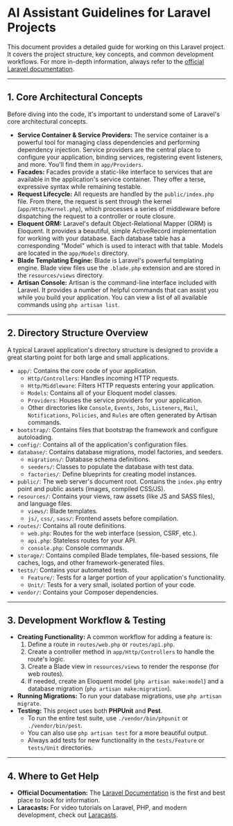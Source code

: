 # AI Assistant Guidelines for Laravel Projects

This document provides a detailed guide for working on this Laravel project. It covers the project structure, key concepts, and common development workflows. For more in-depth information, always refer to the [official Laravel documentation](https://laravel.com/docs).

---

## 1. Core Architectural Concepts

Before diving into the code, it's important to understand some of Laravel's core architectural concepts.

- **Service Container & Service Providers:** The service container is a powerful tool for managing class dependencies and performing dependency injection. Service providers are the central place to configure your application, binding services, registering event listeners, and more. You'll find them in `app/Providers`.
- **Facades:** Facades provide a static-like interface to services that are available in the application's service container. They offer a terse, expressive syntax while remaining testable.
- **Request Lifecycle:** All requests are handled by the `public/index.php` file. From there, the request is sent through the kernel (`app/Http/Kernel.php`), which processes a series of middleware before dispatching the request to a controller or route closure.
- **Eloquent ORM:** Laravel's default Object-Relational Mapper (ORM) is Eloquent. It provides a beautiful, simple ActiveRecord implementation for working with your database. Each database table has a corresponding "Model" which is used to interact with that table. Models are located in the `app/Models` directory.
- **Blade Templating Engine:** Blade is Laravel's powerful templating engine. Blade view files use the `.blade.php` extension and are stored in the `resources/views` directory.
- **Artisan Console:** Artisan is the command-line interface included with Laravel. It provides a number of helpful commands that can assist you while you build your application. You can view a list of all available commands using `php artisan list`.

---

## 2. Directory Structure Overview

A typical Laravel application's directory structure is designed to provide a great starting point for both large and small applications.

- `app/`: Contains the core code of your application.
  - `Http/Controllers`: Handles incoming HTTP requests.
  - `Http/Middleware`: Filters HTTP requests entering your application.
  - `Models`: Contains all of your Eloquent model classes.
  - `Providers`: Houses the service providers for your application.
  - Other directories like `Console`, `Events`, `Jobs`, `Listeners`, `Mail`, `Notifications`, `Policies`, and `Rules` are often generated by Artisan commands.
- `bootstrap/`: Contains files that bootstrap the framework and configure autoloading.
- `config/`: Contains all of the application's configuration files.
- `database/`: Contains database migrations, model factories, and seeders.
  - `migrations/`: Database schema definitions.
  - `seeders/`: Classes to populate the database with test data.
  - `factories/`: Define blueprints for creating model instances.
- `public/`: The web server's document root. Contains the `index.php` entry point and public assets (images, compiled CSS/JS).
- `resources/`: Contains your views, raw assets (like JS and SASS files), and language files.
  - `views/`: Blade templates.
  - `js/`, `css/`, `sass/`: Frontend assets before compilation.
- `routes/`: Contains all route definitions.
  - `web.php`: Routes for the web interface (session, CSRF, etc.).
  - `api.php`: Stateless routes for your API.
  - `console.php`: Console commands.
- `storage/`: Contains compiled Blade templates, file-based sessions, file caches, logs, and other framework-generated files.
- `tests/`: Contains your automated tests.
  - `Feature/`: Tests for a larger portion of your application's functionality.
  - `Unit/`: Tests for a very small, isolated portion of your code.
- `vendor/`: Contains your Composer dependencies.

---

## 3. Development Workflow & Testing

- **Creating Functionality:** A common workflow for adding a feature is:
  1.  Define a route in `routes/web.php` or `routes/api.php`.
  2.  Create a controller method in `app/Http/Controllers` to handle the route's logic.
  3.  Create a Blade view in `resources/views` to render the response (for web routes).
  4.  If needed, create an Eloquent model (`php artisan make:model`) and a database migration (`php artisan make:migration`).
- **Running Migrations:** To run your database migrations, use `php artisan migrate`.
- **Testing:** This project uses both **PHPUnit** and **Pest**.
  - To run the entire test suite, use `./vendor/bin/phpunit` or `./vendor/bin/pest`.
  - You can also use `php artisan test` for a more beautiful output.
  - Always add tests for new functionality in the `tests/Feature` or `tests/Unit` directories.

---

## 4. Where to Get Help

- **Official Documentation:** The [Laravel Documentation](https://laravel.com/docs) is the first and best place to look for information.
- **Laracasts:** For video tutorials on Laravel, PHP, and modern development, check out [Laracasts](https://laracasts.com).
